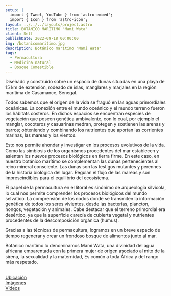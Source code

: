 ```yaml
---
setup: |
  import { Tweet, YouTube } from 'astro-embed';
  import { Icon } from 'astro-icon';
layout: ../../../layouts/project.astro
title: BOTÁNICO MARÍTIMO "Mami Wata"
client: Self
publishDate: 2022-09-18 00:00:00
img: /botanicomaritimo.jpg
description: Botánico marítimo "Mami Wata"
tags:
  - Permacultura
  - Medicina natural
  - Bosque Comestible
---
```


Diseñado y construido sobre un espacio de dunas situadas en una playa de 15 km de extensión, rodeado de islas, manglares y marjales en la región marítima de Casamance, Senegal. 

Todos sabemos que el origen de la vida se fraguó en las aguas primordiales oceánicas. La conexión entre el mundo oceánico y el mundo terreno fueron los hábitats costeros. En dichos espacios se encuentran especies de vegetación que poseen genética ambivalente, con lo cual, por ejemplo el manglar, cocoteros y casuarinas medran, protegen y sostienen las arenas y barros; obteniendo y combinando los nutrientes que aportan las corrientes marinas, las mareas y los vientos.

Esto nos permite ahondar y investigar en los procesos evolutivos de la vida. Como las simbiosis de los organismos procedentes del mar establecen y asientan los nuevos procesos biológicos en tierra firme. En este caso, en nuestro botánico marítimo se complementan las dunas pertenecientes al reino mineral consciente. Las dunas son las testigos mutantes y perennes de la historia biológica del lugar. Regulan el flujo de las mareas y son imprescindibles para el equilibrio del ecosistema. 

El papel de la permacultura en el litoral es sinónimo de arqueología silvícola, lo cual nos permite comprender los procesos biológicos del mundo selvático. La comprensión de los nodos donde se transmiten la información genética de todos los seres vivientes, desde las bacterias, plancton, hongos, vegetación y animales. Cabe destacar que el terreno primordial era desértico, ya que la superficie carecía de cubierta vegetal y nutrientes procedentes de la descomposición orgánica (humus).

Gracias a las técnicas de permacultura, logramos en un breve espacio de tiempo regenerar y crear un frondoso bosque de alimentos junto al mar. 

Botánico marítimo lo denominamos Mami Wata, una divinidad del agua africana emparentada con la primera mujer de origen asociado al mito de la sirena, la sexualidad y la maternidad, Es común a toda África y del rango más respetado. 

<br/>
<div class="flex flex-col justify-around sm:flex-row" >
	<div class="flex items-center justify-center flex-col mb-8">
    <a class="sm:w-20 sm:h-20 w-32 h-32" href="https://goo.gl/maps/t5ivt8kT1w51xSm48">
			<Icon pack="mdi" name="map-marker"/>
		</a>
		<a class="text-black hover:text-c-green" href="https://goo.gl/maps/t5ivt8kT1w51xSm48">Ubicación</a>
	</div>
	<div class="flex items-center justify-center flex-col mb-8">
    <a class="sm:w-20 sm:h-20 w-32 h-32" href="/galleriajardinbotanicomaritimo">
			<Icon pack="mdi" name="image-multiple"/>
		</a>
		<a class="text-black hover:text-c-green" href="/galleriajardinbotanicomaritimo">Imágenes</a>
	</div>
	<div class="flex items-center justify-center flex-col mb-8">
    <a class="sm:w-20 sm:h-20 w-32 h-32" href="https://odysee.com/@art.oasis:5/ArtOasis-Un-estilo-de-vida:3">
			<Icon pack="mdi" name="play-box-multiple"/>
		</a>
		<a class="text-black hover:text-c-green" href="https://odysee.com/@art.oasis:5/ArtOasis-Un-estilo-de-vida:3">Videos</a>
	</div>
</div>